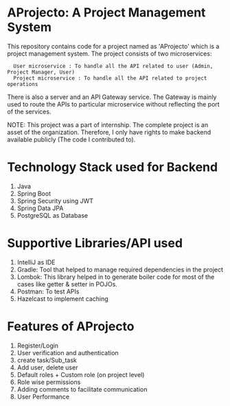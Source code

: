 # AProjecto: A Project Management System
This repository contains code for a project named as 'AProjecto' which is a project management system. The project consists of two microservices: 

      User microservice : To handle all the API related to user (Admin, Project Manager, User)
      Project microservice : To handle all the API related to project operations
      
There is also a server and an API Gateway service. The Gateway is mainly used to route the APIs to particular microservice without reflecting the port of the         services.

NOTE: This project was a part of internship. The complete project is an asset of the organization. Therefore, I only have rights to make backend available publicly (The code I contributed to).



# Technology Stack used for Backend

1. Java
2. Spring Boot
3. Spring Security using JWT
4. Spring Data JPA
5. PostgreSQL as Database

# Supportive Libraries/API used

1. IntelliJ as IDE
2. Gradle: Tool that helped to manage required dependencies in the project
3. Lombok: This library helped in to generate boiler code for most of the cases like getter & setter in POJOs.
4. Postman: To test APIs
5. Hazelcast to implement caching

# Features of AProjecto

1. Register/Login
2. User verification and authentication
3. create task/Sub_task
4. Add user, delete user
5. Default roles + Custom role (on project level)
6. Role wise permissions
7. Adding comments to facilitate communication
8. User Performance

